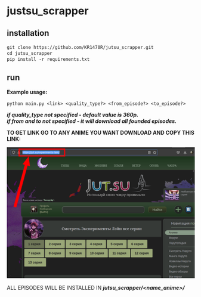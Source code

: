 # justsu_scrapper
## installation

    git clone https://github.com/KR1470R/jutsu_scrapper.git
    cd jutsu_scrapper
    pip install -r requirements.txt
## run 
**Example usage:**  

    python main.py <link> <quality_type?> <from_episode?> <to_episode?>  

***if quality_type not specified - default value is 360p.  
if from and to not specified - it will download all founded episodes.***

**TO GET LINK GO TO ANY ANIME YOU WANT DOWNLOAD AND COPY THIS LINK:**

![](./images/screenshot.png)

ALL EPISODES WILL BE INSTALLED IN ***jutsu_scrapper/<name_anime>/***

